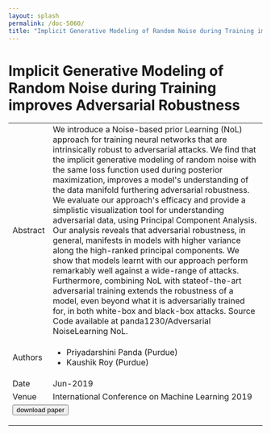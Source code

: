 ```yaml
---
layout: splash
permalink: /doc-5060/
title: "Implicit Generative Modeling of Random Noise during Training improves Adversarial Robustness"
---
```


# Implicit Generative Modeling of Random Noise during Training improves Adversarial Robustness

<table>
    <tbody>
    <tr>
        <td>Abstract</td>
        <td>We introduce a Noise-based prior Learning (NoL) approach for training neural networks that are intrinsically robust to adversarial attacks. We find that the implicit generative modeling of random noise with the same loss function used during posterior maximization, improves a model's understanding of the data manifold furthering adversarial robustness. We evaluate our approach's efficacy and provide a simplistic visualization tool for understanding adversarial data, using Principal Component Analysis. Our analysis reveals that adversarial robustness, in general, manifests in models with higher variance along the high-ranked principal components. We show that models learnt with our approach perform remarkably well against a wide-range of attacks. Furthermore, combining NoL with stateof-the-art adversarial training extends the robustness of a model, even beyond what it is adversarially trained for, in both white-box and black-box attacks. Source Code available at panda1230/Adversarial NoiseLearning NoL.</td>
    </tr>
    <tr>
        <td>Authors</td>
        <td>
            <ul>
                <li>Priyadarshini Panda (Purdue)</li>
                <li>Kaushik Roy (Purdue)</li>
            </ul>
        </td>
    </tr>
    <tr>
        <td>Date</td>
        <td>Jun-2019</td>
    </tr>
    <tr>
        <td>Venue</td>
        <td>International Conference on Machine Learning 2019</td>
    </tr>
        <tr>
            <td colspan="2">
                <form method="get" action="https://dais-ita.org/sites/default/files/4975.pdf">
                    <button type="submit">download paper</button>
                </form>
            </td>
        </tr>
    </tbody>
</table>

